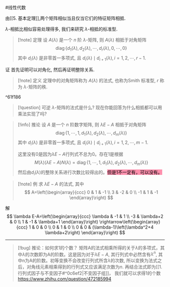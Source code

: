 #线性代数 

由[[5. 基本定理]],两个矩阵相似当且仅当它们的特征矩阵相抵.

$\lambda$-相抵比相似容易处理得多, 我们来研究 $\lambda$-相抵的标准型.

>[!note] 定理 
>设 $A(\lambda)$ 是一个 $n$ 阶 $\lambda$-矩阵, 则 $A(\lambda)$ 相抵于对角矩阵
>$$
\operatorname{diag}\left\{d_1(\lambda), d_2(\lambda), \cdots, d_r(\lambda), 0, \cdots, 0\right\}
>$$
>其中 $d_i(\lambda)$ 是非零首一多项式, 且 $d_i(\lambda) \mid d_{i+1}(\lambda), i=1,2, \cdots, r-1$.

证 首先证明可以对角化, 然后再证明整除关系.

>[!note] 定义 
>定理中的对角矩阵称为 $A(\lambda)$ 的法式, 也称为Smith 标准型, $r$ 称为 $\lambda$-矩阵的秩.

^61f186


>[!question] 可逆 $\lambda$-矩阵的法式是什么? 现在你能回答为什么相抵都可以用乘法实现了吗?

>[!info] 推论 
>设 $A$ 是一个 $n$ 阶数字矩阵, 则 $\lambda E-A$ 相抵于对角矩阵
>$$
\operatorname{diag}\left\{1, \cdots, 1, d_1(\lambda), d_2(\lambda), \cdots, d_m(\lambda)\right\}
>$$
>其中 $d_i(\lambda)$ 是非零首一多项式, 且 $d_i(\lambda) \mid d_{i+1}(\lambda), i=1,2, \cdots, m-1$.
>
>这里没有0是因为$\lambda E-A$行列式不总为0。存在1是根据$$M(\lambda)(\lambda E-A)N(\lambda)=\operatorname{diag}\left\{1, \cdots, 1, d_1(\lambda), d_2(\lambda), \cdots, d_m(\lambda)\right\}$$
>然后由$d_{i}(\lambda)$的整除关系进行次数比较得出的。<mark style="background: #FF5582A6;">但是1不一定有，可以没有。</mark>


>[!note] 例 
>求 $\lambda E-A$ 的法式, 其中
>$$
A=\left(\begin{array}{ccc}
0 & 1 & -1 \\
3 & -2 & 0 \\
-1 & 1 & -1
\end{array}\right)
>$$

解
$$
\lambda E-A=\left(\begin{array}{ccc}
\lambda & -1 & 1 \\
-3 & \lambda+2 & 0 \\
1 & -1 & \lambda+1
\end{array}\right) \rightarrow\left(\begin{array}{ccc}
1 & 0 & 0 \\
0 & 1 & 0 \\
0 & 0 & (\lambda-1)\left(\lambda^2+4 \lambda+2\right)
\end{array}\right)
$$

***
>[!bug] 推论：如何求1的个数？
>矩阵A的法式相乘所得的关于$\lambda$的多项式，其中$\lambda$的次数即为A的阶数。这是因为对于$\lambda E-A$, 其行列式中必然含有$\lambda^n$, 其中n为A的阶数。初等变换不会改变行列式所含$\lambda$的次数, 所以变换为法式之后，对角线元素相乘得到的行列式又应该满足次数为$n$. 
>再结合法式即为[[1. 行列式因子与不变因子#^0c6ef2|不变因子组]]， 我们就可以求得1的个数
>https://www.zhihu.com/question/472185994
